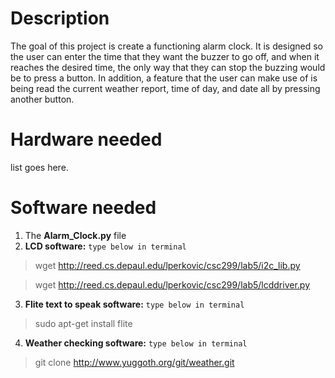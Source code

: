 # Description
The goal of this project is create a functioning alarm clock. It is designed so the user can enter the time that they want the buzzer to go off, and when it reaches the desired time, the only way that they can stop the buzzing would be to press a button. In addition, a feature that the user can make use of is being read the current weather report, time of day, and date all by pressing another button.

# Hardware needed
list goes here.

# Software needed
1. The **Alarm_Clock.py** file
2. **LCD software:**
`type below in terminal`
> wget http://reed.cs.depaul.edu/lperkovic/csc299/lab5/i2c_lib.py

> wget http://reed.cs.depaul.edu/lperkovic/csc299/lab5/lcddriver.py
3. **Flite text to speak software:**
`type below in terminal`
> sudo apt-get install flite
4. **Weather checking software:**
`type below in terminal`
> git clone http://www.yuggoth.org/git/weather.git

